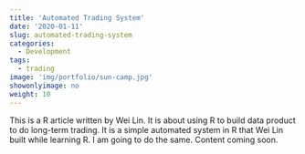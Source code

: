 ```yaml
---
title: 'Automated Trading System'
date: '2020-01-11'
slug: automated-trading-system
categories:
  - Development
tags:
  - trading
image: 'img/portfolio/sun-camp.jpg'
showonlyimage: no
weight: 10
---
```


This is a R article written by Wei Lin. It is about using R to build data product to do long-term trading. It is a simple automated system in R that Wei Lin built while learning R. I am going to do the same. Content coming soon.
<!--more-->
